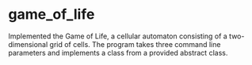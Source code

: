 # game_of_life
Implemented the Game of Life, a cellular automaton consisting of a two-dimensional grid of cells. The program takes three command line parameters and implements a class from a provided abstract class.
